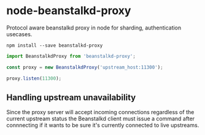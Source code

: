 # node-beanstalkd-proxy

Protocol aware beanstalkd proxy in node for sharding, authentication usecases.

```
npm install --save beanstalkd-proxy
```

```js
import BeanstalkdProxy from 'beanstalkd-proxy';

const proxy = new BeanstalkdProxy('upstream_host:11300');

proxy.listen(11300);
```

## Handling upstream unavailability

Since the proxy server will accept incoming connections regardless of the current upstream status the Beanstalkd client must issue a command after connnecting if it wants to be sure it's currently connected to live upstreams.
